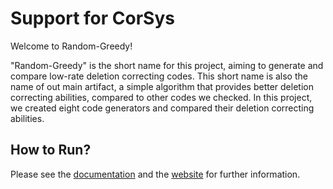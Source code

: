# Support for CorSys

Welcome to Random-Greedy!

"Random-Greedy" is the short name for this project, aiming to generate and compare low-rate deletion correcting codes.
This short name is also the name of out main artifact, a simple algorithm that provides better deletion correcting
abilities, compared to other codes we checked. In this project, we created eight code generators and compared their
deletion correcting abilities.

## How to Run?

Please see the [documentation](https://github.com/orel-adivi/Random-Greedy/blob/main/README.md)
and the [website](https://orel-adivi.github.io/Random-Greedy/) for further information.
